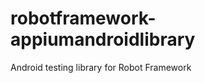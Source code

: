 robotframework-appiumandroidlibrary
===================================

Android testing library for Robot Framework
